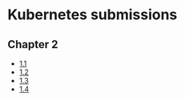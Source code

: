 # Kubernetes submissions

## Chapter 2
- [1.1](https://github.com/Dakoro/kubernetes_submissions/tree/1.1/log_output)
- [1.2](https://github.com/Dakoro/kubernetes_submissions/tree/1.2/todo)
- [1.3](https://github.com/Dakoro/kubernetes_submissions/tree/1.3/log_output)
- [1.4](https://github.com/Dakoro/kubernetes_submissions/tree/1.4/todo)
